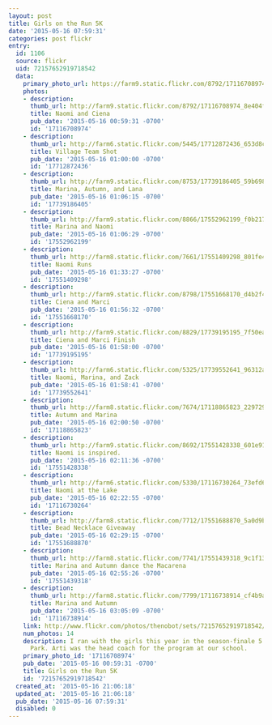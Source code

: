 ```yaml
---
layout: post
title: Girls on the Run 5K
date: '2015-05-16 07:59:31'
categories: post flickr
entry:
  id: 1106
  source: flickr
  uid: 72157652919718542
  data:
    primary_photo_url: https://farm9.static.flickr.com/8792/17116708974_8e404ff15d_m.jpg
    photos:
    - description: 
      thumb_url: http://farm9.static.flickr.com/8792/17116708974_8e404ff15d_s.jpg
      title: Naomi and Ciena
      pub_date: '2015-05-16 00:59:31 -0700'
      id: '17116708974'
    - description: 
      thumb_url: http://farm6.static.flickr.com/5445/17712872436_653d8ca6bf_s.jpg
      title: Village Team Shot
      pub_date: '2015-05-16 01:00:00 -0700'
      id: '17712872436'
    - description: 
      thumb_url: http://farm9.static.flickr.com/8753/17739186405_59b6985007_s.jpg
      title: Marina, Autumn, and Lana
      pub_date: '2015-05-16 01:06:15 -0700'
      id: '17739186405'
    - description: 
      thumb_url: http://farm9.static.flickr.com/8866/17552962199_f0b217ecaa_s.jpg
      title: Marina and Naomi
      pub_date: '2015-05-16 01:06:29 -0700'
      id: '17552962199'
    - description: 
      thumb_url: http://farm8.static.flickr.com/7661/17551409298_801fe43da8_s.jpg
      title: Naomi Runs
      pub_date: '2015-05-16 01:33:27 -0700'
      id: '17551409298'
    - description: 
      thumb_url: http://farm9.static.flickr.com/8798/17551668170_d4b2f47f6d_s.jpg
      title: Ciena and Marci
      pub_date: '2015-05-16 01:56:32 -0700'
      id: '17551668170'
    - description: 
      thumb_url: http://farm9.static.flickr.com/8829/17739195195_7f50ea879d_s.jpg
      title: Ciena and Marci Finish
      pub_date: '2015-05-16 01:58:00 -0700'
      id: '17739195195'
    - description: 
      thumb_url: http://farm6.static.flickr.com/5325/17739552641_96312a802d_s.jpg
      title: Naomi, Marina, and Zack
      pub_date: '2015-05-16 01:58:41 -0700'
      id: '17739552641'
    - description: 
      thumb_url: http://farm8.static.flickr.com/7674/17118865823_229729eeed_s.jpg
      title: Autumn and Marina
      pub_date: '2015-05-16 02:00:50 -0700'
      id: '17118865823'
    - description: 
      thumb_url: http://farm9.static.flickr.com/8692/17551428338_601e915b71_s.jpg
      title: Naomi is inspired.
      pub_date: '2015-05-16 02:11:36 -0700'
      id: '17551428338'
    - description: 
      thumb_url: http://farm6.static.flickr.com/5330/17116730264_73efd6522e_s.jpg
      title: Naomi at the Lake
      pub_date: '2015-05-16 02:22:55 -0700'
      id: '17116730264'
    - description: 
      thumb_url: http://farm8.static.flickr.com/7712/17551688870_5a0d9bb4ee_s.jpg
      title: Bead Necklace Giveaway
      pub_date: '2015-05-16 02:29:15 -0700'
      id: '17551688870'
    - description: 
      thumb_url: http://farm8.static.flickr.com/7741/17551439318_9c1f13169f_s.jpg
      title: Marina and Autumn dance the Macarena
      pub_date: '2015-05-16 02:55:26 -0700'
      id: '17551439318'
    - description: 
      thumb_url: http://farm8.static.flickr.com/7799/17116738914_cf4b9a5cbe_s.jpg
      title: Marina and Autumn
      pub_date: '2015-05-16 03:05:09 -0700'
      id: '17116738914'
    link: http://www.flickr.com/photos/thenobot/sets/72157652919718542/
    num_photos: 14
    description: I ran with the girls this year in the season-finale 5 km run in Vasona
      Park. Arti was the head coach for the program at our school.
    primary_photo_id: '17116708974'
    pub_date: '2015-05-16 00:59:31 -0700'
    title: Girls on the Run 5K
    id: '72157652919718542'
  created_at: '2015-05-16 21:06:18'
  updated_at: '2015-05-16 21:06:18'
  pub_date: '2015-05-16 07:59:31'
  disabled: 0
---
```

